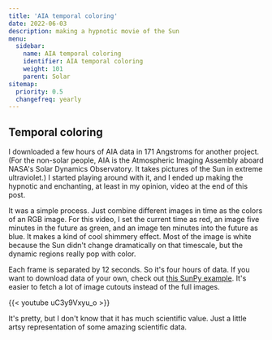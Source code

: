 ```yaml
---
title: 'AIA temporal coloring'
date: 2022-06-03
description: making a hypnotic movie of the Sun
menu:
  sidebar:
    name: AIA temporal coloring
    identifier: AIA temporal coloring
    weight: 101
    parent: Solar
sitemap:
  priority: 0.5 
  changefreq: yearly
---
```



## Temporal coloring

I downloaded a few hours of AIA data in 171 Angstroms for another project.
(For the non-solar people, AIA is the Atmospheric Imaging Assembly
  aboard NASA's Solar Dynamics Observatory. It takes pictures of the Sun in
  extreme ultraviolet.) I started playing around with it, and I ended up making
  the hypnotic and enchanting, at least in my opinion, video at the end of this
  post.

It was a simple process. Just combine different images in time as the colors of
an RGB image. For this video, I set the current time as red, an image five minutes
in the future as green, and an image ten minutes into the future as blue. It
makes a kind of cool shimmery effect. Most of the image is white because the
Sun didn't change dramatically on that timescale, but the dynamic regions
really pop with color.  

Each frame is separated by 12 seconds. So it's four hours of data. If you want
to download data of your own, check out [this SunPy example](https://docs.sunpy.org/en/stable/generated/gallery/acquiring_data/downloading_cutouts.html#sphx-glr-generated-gallery-acquiring-data-downloading-cutouts-py). It's easier to fetch a lot of
image cutouts instead of the full images.

{{< youtube uC3y9Vxyu_o >}}

It's pretty, but I don't know that it has much scientific value. Just a little
artsy representation of some amazing scientific data.
